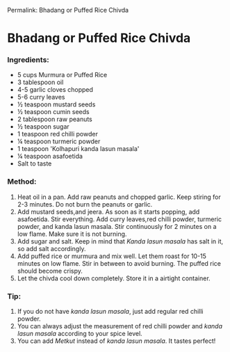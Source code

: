 Permalink: Bhadang or Puffed Rice Chivda

# Bhadang or Puffed Rice Chivda

### Ingredients:
* 5 cups Murmura or Puffed Rice
* 3 tablespoon oil
* 4-5 garlic cloves chopped
* 5-6 curry leaves
* ½ teaspoon mustard seeds
* ½ teaspoon cumin seeds
* 2 tablespoon raw peanuts
* ½ teaspoon sugar
* 1 teaspoon red chilli powder
* ¼ teaspoon turmeric powder
* 1 teaspoon 'Kolhapuri kanda lasun masala'
* ¼ teaspoon asafoetida
* Salt to taste

### Method:
1. Heat oil in a pan. Add raw peanuts and chopped garlic. Keep stiring for 2-3 minutes. Do not burn the peanuts or garlic.  
2. Add mustard seeds,and jeera. As soon as it starts popping, add asafoetida. Stir everything. Add curry leaves,red chilli powder, turmeric powder, and kanda lasun masala. Stir continuously for 2 minutes on a low flame. Make sure it is not burning. 
3. Add sugar and salt. Keep in mind that _Kanda lasun masala_ has salt in it, so add salt accordingly. 
4. Add puffed rice or murmura and mix well. Let them roast for 10-15 minutes on low flame. Stir in between to avoid burning. The puffed rice should become crispy. 
5. Let the chivda cool down completely. Store it in a airtight container.  

### Tip:
1. If you do not have _kanda lasun masala_, just add regular red chilli powder.
2. You can always adjust the measurement of red chilli powder and _kanda lasun masala_ according to your spice level. 
3. You can add _Metkut_ instead of _kanda lasun masala_. It tastes perfect! 
